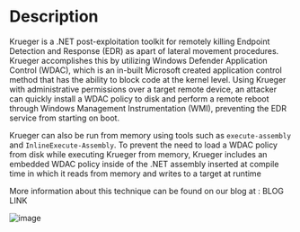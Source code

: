 # Description
Krueger is a .NET post-exploitation toolkit for remotely killing Endpoint Detection and Response (EDR) as apart of lateral movement procedures. Krueger accomplishes this by utilizing Windows Defender Application Control (WDAC), which is an in-built Microsoft created application control method that has the ability to block code at the kernel level. Using Krueger with administrative permissions over a target remote device, an attacker can quickly install a WDAC policy to disk and perform a remote reboot through Windows Management Instrumentation (WMI), preventing the EDR service from starting on boot. 

Krueger can also be run from memory using tools such as `execute-assembly` and `InlineExecute-Assembly`. To prevent the need to load a WDAC policy from disk while executing Krueger from memory, Krueger includes an embedded WDAC policy inside of the .NET assembly inserted at compile time in which it reads from memory and writes to a target at runtime

More information about this technique can be found on our blog at : BLOG LINK

![image](https://github.com/user-attachments/assets/9d6cc181-972e-4e2a-a5e6-beedd6656685)

